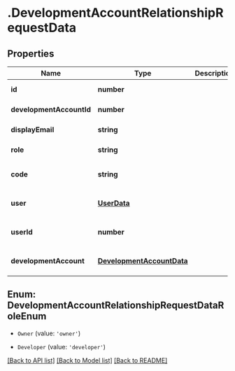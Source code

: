 # .DevelopmentAccountRelationshipRequestData

## Properties

Name | Type | Description | Notes
------------ | ------------- | ------------- | -------------
**id** | **number** |  | [default to undefined]
**developmentAccountId** | **number** |  | [default to undefined]
**displayEmail** | **string** |  | [default to undefined]
**role** | **string** |  | [default to undefined]
**code** | **string** |  | [optional] [default to undefined]
**user** | [**UserData**](UserData.md) |  | [optional] [default to undefined]
**userId** | **number** |  | [optional] [default to undefined]
**developmentAccount** | [**DevelopmentAccountData**](DevelopmentAccountData.md) |  | [optional] [default to undefined]



## Enum: DevelopmentAccountRelationshipRequestDataRoleEnum


* `Owner` (value: `'owner'`)

* `Developer` (value: `'developer'`)




[[Back to API list]](../README.md#documentation-for-api-endpoints) [[Back to Model list]](../README.md#documentation-for-models) [[Back to README]](../README.md)
